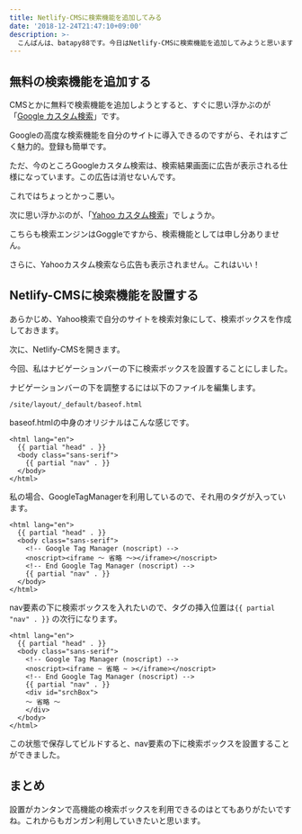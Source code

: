 ```yaml
---
title: Netlify-CMSに検索機能を追加してみる
date: '2018-12-24T21:47:10+09:00'
description: >-
  こんばんは、batapy88です。今日はNetlify-CMSに検索機能を追加してみようと思います。今回はひとまず追加だけしてみます。レイアウト調整は後回し。
---
```

## 無料の検索機能を追加する

CMSとかに無料で検索機能を追加しようとすると、すぐに思い浮かぶのが「[Google カスタム検索](https://cse.google.co.jp/cse/)」です。

Googleの高度な検索機能を自分のサイトに導入できるのですがら、それはすごく魅力的。登録も簡単です。

ただ、今のところGoogleカスタム検索は、検索結果画面に広告が表示される仕様になっています。この広告は消せないんです。

これではちょっとかっこ悪い。

次に思い浮かぶのが、「[Yahoo カスタム検索](https://custom.search.yahoo.co.jp/)」でしょうか。

こちらも検索エンジンはGoggleですから、検索機能としては申し分ありません。

さらに、Yahooカスタム検索なら広告も表示されません。これはいい！

## Netlify-CMSに検索機能を設置する

あらかじめ、Yahoo検索で自分のサイトを検索対象にして、検索ボックスを作成しておきます。

次に、Netlify-CMSを開きます。

今回、私はナビゲーションバーの下に検索ボックスを設置することにしました。

ナビゲーションバーの下を調整するには以下のファイルを編集します。

``` /site/layout/_default/baseof.html ```

baseof.htmlの中身のオリジナルはこんな感じです。

```
<html lang="en">
  {{ partial "head" . }}
  <body class="sans-serif">
    {{ partial "nav" . }}
  </body>
</html>
```

私の場合、GoogleTagManagerを利用しているので、それ用のタグが入っています。

```
<html lang="en">
  {{ partial "head" . }}
  <body class="sans-serif">
    <!-- Google Tag Manager (noscript) -->
    <noscript><iframe ～ 省略 ～></iframe></noscript>
    <!-- End Google Tag Manager (noscript) -->
    {{ partial "nav" . }}
  </body>
</html>
```

nav要素の下に検索ボックスを入れたいので、タグの挿入位置は``` {{ partial "nav" . }} ``` の次行になります。

```
<html lang="en">
  {{ partial "head" . }}
  <body class="sans-serif">
    <!-- Google Tag Manager (noscript) -->
    <noscript><iframe ~ 省略 ~ ></iframe></noscript>
    <!-- End Google Tag Manager (noscript) -->
    {{ partial "nav" . }}
    <div id="srchBox">
    ～ 省略 ～
    </div>
  </body>
</html>
```

この状態で保存してビルドすると、nav要素の下に検索ボックスを設置することができました。

## まとめ

設置がカンタンで高機能の検索ボックスを利用できるのはとてもありがたいですね。これからもガンガン利用していきたいと思います。